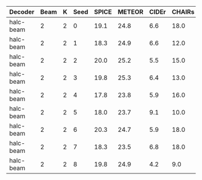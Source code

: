 | Decoder | Beam | K | Seed | SPICE | METEOR | CIDEr | CHAIRs | CHAIRi |
|---------|-----------|----------|------------|-------|--------|-------|--------|--------|
| halc-beam | 2 | 2 | 0 | 19.1 | 24.8 | 6.6 | 18.0 | 8.4 |
| halc-beam | 2 | 2 | 1 | 18.3 | 24.9 | 6.6 | 12.0 | 6.0 |
| halc-beam | 2 | 2 | 2 | 20.0 | 25.2 | 5.5 | 15.0 | 7.4 |
| halc-beam | 2 | 2 | 3 | 19.8 | 25.3 | 6.4 | 13.0 | 7.9 |
| halc-beam | 2 | 2 | 4 | 17.8 | 23.8 | 5.9 | 16.0 | 8.6 |
| halc-beam | 2 | 2 | 5 | 18.0 | 23.7 | 9.1 | 10.0 | 4.6 |
| halc-beam | 2 | 2 | 6 | 20.3 | 24.7 | 5.9 | 18.0 | 9.2 |
| halc-beam | 2 | 2 | 7 | 18.3 | 23.5 | 6.8 | 18.0 | 8.0 |
| halc-beam | 2 | 2 | 8 | 19.8 | 24.9 | 4.2 | 9.0 | 4.5 |
